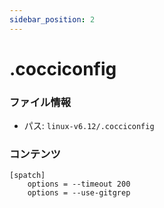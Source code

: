 ```yaml
---
sidebar_position: 2
---
```

# .cocciconfig

### ファイル情報

- パス: `linux-v6.12/.cocciconfig`

### コンテンツ

```cocciconfig
[spatch]
	options = --timeout 200
	options = --use-gitgrep

```
